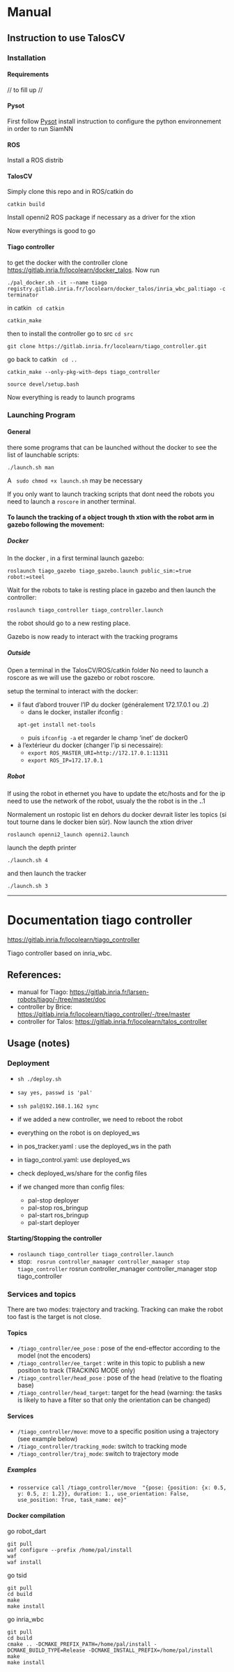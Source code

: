 # Manual

## Instruction to use TalosCV


### Installation
#### Requirements
// to fill up //

#### Pysot
First follow [Pysot](https://github.com/STVIR/pysot/blob/master/INSTALL.md) install instruction to configure the python environnement in order to run SiamNN

#### ROS

Install a ROS distrib

####  TalosCV

Simply clone this repo and in ROS/catkin do

```
catkin build
```

Install openni2 ROS package if necessary as a driver for the xtion

Now everythings is good to go


#### Tiago controller
to get the docker with the controller clone https://gitlab.inria.fr/locolearn/docker_talos.
Now run
```
./pal_docker.sh -it --name tiago registry.gitlab.inria.fr/locolearn/docker_talos/inria_wbc_pal:tiago -c terminator
```
in catkin ``` cd catkin```
```
catkin_make
```
then to install the controller
go to src ```cd src```

```
git clone https://gitlab.inria.fr/locolearn/tiago_controller.git
```
go back to catkin ``` cd ..```
```
catkin_make --only-pkg-with-deps tiago_controller
```
```
source devel/setup.bash
```

Now everything is ready to launch programs



### Launching Program
#### General

there some programs that can be launched without the docker 
to see the list of launchable scripts:
```
./launch.sh man
```
A ``` sudo chmod +x launch.sh``` may be necessary

If you only want to launch tracking scripts that dont need the robots you need to launch a ``` roscore ``` in another terminal.

#### To launch the tracking of a object trough th xtion with the robot arm in gazebo following the movement:
##### Docker
In the docker , in a first terminal launch gazebo:
```
roslaunch tiago_gazebo tiago_gazebo.launch public_sim:=true robot:=steel
```

Wait for the robots to take is resting place in gazebo and then launch the controller:

```
roslaunch tiago_controller tiago_controller.launch
```

the robot should go to a new resting place.

Gazebo is now ready to interact with the tracking programs

##### Outside
Open a terminal in the TalosCV/ROS/catkin folder
No need to launch a roscore as we will use the gazebo or robot roscore.

setup the terminal to interact with the docker:

- il faut d’abord trouver l’IP du docker (généralement 172.17.0.1 ou .2)
  - dans le docker, installer ifconfig : 
  ```
  apt-get install net-tools
  ```
  - puis ``` ifconfig -a ``` et regarder le champ ‘inet’ de docker0
- à l’extérieur du docker (changer l'ip si necessaire):
  - ``` export ROS_MASTER_URI=http://172.17.0.1:11311 ``` 
  - ``` export ROS_IP=172.17.0.1 ```


##### Robot
If using the robot in ethernet you have to update the etc/hosts
and for the ip need to use the network of the robot, usualy the the robot is in the ****.****.1

 Normalement un rostopic list en dehors du docker devrait lister les topics (si tout tourne dans le docker bien sûr).
Now launch the xtion driver
```
roslaunch openni2_launch openni2.launch
```
launch the depth printer
```
./launch.sh 4
```
and then launch the tracker
```
./launch.sh 3
```

***
# Documentation tiago controller



https://gitlab.inria.fr/locolearn/tiago_controller

Tiago controller based on inria_wbc.

## References:
- manual for Tiago: https://gitlab.inria.fr/larsen-robots/tiago/-/tree/master/doc
- controller by Brice: https://gitlab.inria.fr/locolearn/tiago_controller/-/tree/master 
- controller for Talos: https://gitlab.inria.fr/locolearn/talos_controller 

## Usage (notes)


### Deployment
- `sh ./deploy.sh` 
- `say yes, passwd is 'pal'`
- `ssh pal@192.168.1.162 sync`
- if we added a new controller, we need to reboot the robot

- everything on the robot is on deployed_ws
- in pos_tracker.yaml : use the deployed_ws in the path
- in tiago_control.yaml: use deployed_ws
- check deployed_ws/share for the config files
- if we changed more than config files:

  - pal-stop deployer
  - pal-stop ros_bringup
  - pal-start ros_bringup
  - pal-start deployer

#### Starting/Stopping the controller
- `roslaunch tiago_controller tiago_controller.launch` 
- stop: ` rosrun controller_manager controller_manager stop tiago_controller`
rosrun controller_manager controller_manager stop tiago_controller




### Services and topics
There are two modes: trajectory and tracking. Tracking can make the robot too fast is the target is not close.
#### Topics
- `/tiago_controller/ee_pose` : pose of the end-effector according to the model (not the encoders)
- `/tiago_controller/ee_target` : write in this topic to publish a new position to track (TRACKING MODE only)
- `/tiago_controller/head_pose` : pose of the head (relative to the floating base)
- `/tiago_controller/head_target`: target for the head (warning: the tasks is likely to have a filter so that only the orientation can be changed)
#### Services
- `/tiago_controller/move`: move to a specific position using a trajectory (see example below) 
- `/tiago_controller/tracking_mode`: switch to tracking mode
- `/tiago_controller/traj_mode`: switch to trajectory mode




##### Examples
- `rosservice call /tiago_controller/move  "{pose: {position: {x: 0.5, y: 0.5, z: 1.2}}, duration: 1., use_orientation: False, use_position: True, task_name: ee}" ` 

#### Docker compilation


go robot_dart
```
git pull
waf configure --prefix /home/pal/install
waf 
waf install
```
go tsid
```
git pull
cd build
make
make install
```
go inria_wbc
```
git pull
cd build
cmake .. -DCMAKE_PREFIX_PATH=/home/pal/install -DCMAKE_BUILD_TYPE=Release -DCMAKE_INSTALL_PREFIX=/home/pal/install
make
make install
```







